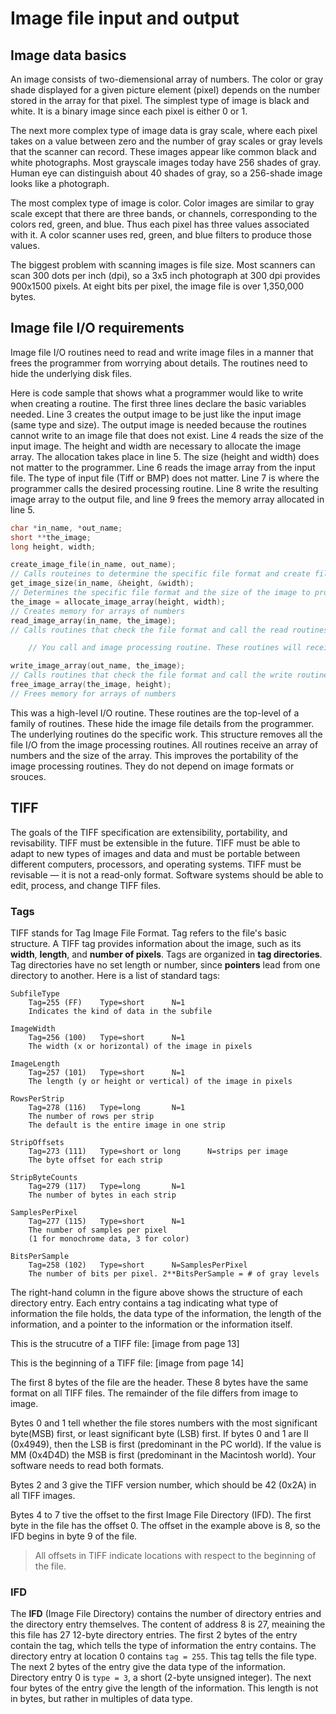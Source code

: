 # Image file input and output

## Image data basics

An image consists of two-diemensional array of numbers. The color or gray shade displayed for a given picture element (pixel) depends on the number stored in the array for that pixel. The simplest type of image is black and white. It is a binary image since each pixel is either 0 or 1.

The next more complex type of image data is gray scale, where each pixel takes on a value between zero and the number of gray scales or gray levels that the scanner can record. These images appear like common black and white photographs. Most grayscale images today have 256 shades of gray. Human eye can distinguish about 40 shades of gray, so a 256-shade image looks like a photograph.

The most complex type of image is color. Color images are similar to gray scale except that there are three bands, or channels, corresponding to the colors red, green, and blue. Thus each pixel has three values associated with it. A color scanner uses red, green, and blue filters to produce those values.

The biggest problem with scanning images is file size. Most scanners can scan 300 dots per inch (dpi), so a 3x5 inch photograph at 300 dpi provides 900x1500 pixels. At eight bits per pixel, the image file is over 1,350,000 bytes.

## Image file I/O requirements

Image file I/O routines need to read and write image files in a manner that frees the programmer from worrying about details. The routines need to hide the underlying disk files.

Here is code sample that shows what a programmer would like to write when creating a routine. The first three lines declare the basic variables needed. Line 3 creates the output image to be just like the input image (same type and size). The output image is needed because the routines cannot write to an image file that does not exist. Line 4 reads the size of the input image. The height and width are necessary to allocate the image array. The allocation takes place in line 5. The size (height and width) does not matter to the programmer. Line 6 reads the image array from the input file. The type of input file (Tiff or BMP) does not matter. Line 7 is where the programmer calls the desired processing routine. Line 8 write the resulting image array to the output file, and line 9 frees the memory array allocated in line 5.

```c++
char *in_name, *out_name;
short **the_image;
long height, width;

create_image_file(in_name, out_name);
// Calls routeines to determine the specific file format and create files for those formats
get_image_size(in_name, &height, &width);
// Determines the specific file format and the size of the image to process. Size is needed to allocate image arrays and ro pass to processing routines. It also calls routines to read the 'image headers'.
the_image = allocate_image_array(height, width);
// Creates memory for arrays of numbers
read_image_array(in_name, the_image);
// Calls routines that check the file format and call the read routines for those specific formats

    // You call and image processing routine. These routines will receive a pointer to an allocated array. They must also receive the size of the image or they cannot process through the numbers.

write_image_array(out_name, the_image);
// Calls routines that check the file format and call the write routines for those specific formats
free_image_array(the_image, height);
// Frees memory for arrays of numbers
```

This was a high-level I/O routine. These routines are the top-level of a family of routines. These hide the image file details from the programmer. The underlying routines do the specific work. This structure removes all the file I/O from the image processing routines. All routines receive an array of numbers and the size of the array. This improves the portability of the image processing routines. They do not depend on image formats or srouces.

## TIFF

The goals of the TIFF specification are extensibility, portability, and
revisability. TIFF must be extensible in the future. TIFF must be able to
adapt to new types of images and data and must be portable between different
computers, processors, and operating systems. TIFF must be revisable — it
is not a read-only format. Software systems should be able to edit, process,
and change TIFF files.

### Tags

TIFF stands for Tag Image File Format. Tag refers to the file's basic structure. A TIFF tag provides information about the image, such as its **width**, **length**, and **number of pixels**. Tags are organized in **tag directories**. Tag directories have no set length or number, since **pointers** lead from one directory to another. Here is a list of standard tags:

```
SubfileType
    Tag=255 (FF)    Type=short      N=1
    Indicates the kind of data in the subfile

ImageWidth
    Tag=256 (100)   Type=short      N=1
    The width (x or horizontal) of the image in pixels

ImageLength
    Tag=257 (101)   Type=short      N=1
    The length (y or height or vertical) of the image in pixels

RowsPerStrip
    Tag=278 (116)   Type=long       N=1
    The number of rows per strip
    The default is the entire image in one strip

StripOffsets
    Tag=273 (111)   Type=short or long      N=strips per image
    The byte offset for each strip

StripByteCounts
    Tag=279 (117)   Type=long       N=1
    The number of bytes in each strip

SamplesPerPixel
    Tag=277 (115)   Type=short      N=1
    The number of samples per pixel
    (1 for monochrome data, 3 for color)

BitsPerSample
    Tag=258 (102)   Type=short      N=SamplesPerPixel
    The number of bits per pixel. 2**BitsPerSample = # of gray levels
```

The right-hand column in the figure above shows the structure of each directory entry. Each entry contains a tag indicating what type of information the file holds, the data type of the information, the length of the information, and a pointer to the information or the information itself.

This is the strucutre of a TIFF file:
[image from page 13]

This is the beginning of a TIFF file:
[image from page 14]

The first 8 bytes of the file are the header. These 8 bytes have the same format on all TIFF files. The remainder of the file differs from image to image.

Bytes 0 and 1 tell whether the file stores numbers with the most significant byte(MSB) first, or least significant byte (LSB) first. If bytes 0 and 1 are II (0x4949), then the LSB is first (predominant in the PC world). If the value is MM (0x4D4D) the MSB is first (predominant in the Macintosh world). Your software needs to read both formats.

Bytes 2 and 3 give the TIFF version number, which should be 42 (0x2A) in all TIFF images.

Bytes 4 to 7 tive the offset to the first Image File Directory (IFD). The first byte in the file has the offset 0. The offset in the example above is 8, so the IFD begins in byte 9 of the file.

> All offsets in TIFF indicate locations with respect to the beginning of the file.

### IFD

The **IFD** (Image File Directory) contains the number of directory entries and the directory entry themselves. The content of address 8 is 27, meaining the this file has 27 12-byte directory entries. The first 2 bytes of the entry contain the tag, which tells the type of information the entry contains. The directory entry at location 0 contains `tag = 255`. This tag tells the file type. The next 2 bytes of the entry give the data type of the information. Directory entry 0 is `type = 3`, a short (2-byte unsigned integer). The next four bytes of the entry give the length of the information. This length is not in bytes, but rather in multiples of data type.
